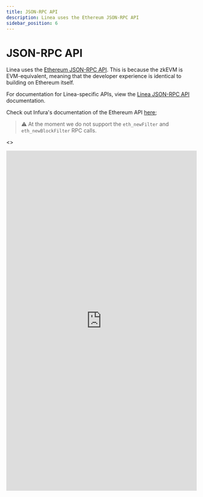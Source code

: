 ```yaml
---
title: JSON-RPC API
description: Linea uses the Ethereum JSON-RPC API
sidebar_position: 6
---
```


# JSON-RPC API

Linea uses the [Ethereum JSON-RPC API](https://eth.wiki/json-rpc/API). This is because the zkEVM is EVM-equivalent, meaning
that the developer experience is identical to building on Ethereum itself.

For documentation for Linea-specific APIs, view the [Linea JSON-RPC API](../../reference/api/index.md) documentation.

Check out Infura's documentation of the Ethereum API [here](https://docs.infura.io/networks/ethereum/json-rpc-methods);

> ⚠️ At the moment we do not support the `eth_newFilter` and `eth_newBlockFilter` RPC calls.

<>

  <iframe
    width="100%"
    height="900"
    src="https://docs.infura.io/networks/ethereum/json-rpc-methods"
    frameBorder="0"
    allowFullScreen
  />
</>
